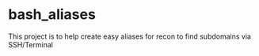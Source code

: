 # bash_aliases
This project is to help create easy aliases for recon to find subdomains via SSH/Terminal
